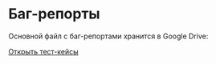 # Баг-репорты

Основной файл с баг-репортами хранится в Google Drive:

[Открыть тест-кейсы](https://docs.google.com/spreadsheets/d/1kTj7s_Xtk2-giKEImihTD2v1P_YarJV49a8swVnLoJw/edit?usp=sharing)
